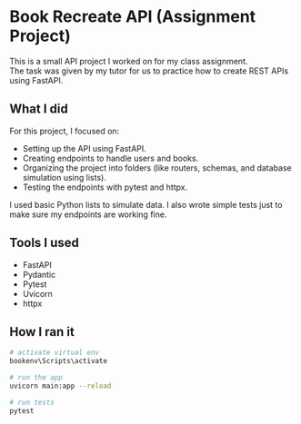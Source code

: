 # Book Recreate API (Assignment Project)

This is a small API project I worked on for my class assignment.  
The task was given by my tutor for us to practice how to create REST APIs using FastAPI.

## What I did

For this project, I focused on:
- Setting up the API using FastAPI.
- Creating endpoints to handle users and books.
- Organizing the project into folders (like routers, schemas, and database simulation using lists).
- Testing the endpoints with pytest and httpx.

I used basic Python lists to simulate data. 
I also wrote simple tests just to make sure my endpoints are working fine.

## Tools I used

- FastAPI
- Pydantic
- Pytest
- Uvicorn
- httpx

## How I ran it

```bash
# activate virtual env
bookenv\Scripts\activate

# run the app
uvicorn main:app --reload

# run tests
pytest
